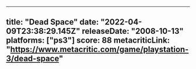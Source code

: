 
---
title: "Dead Space"
date: "2022-04-09T23:38:29.145Z"
releaseDate: "2008-10-13"
platforms: ["ps3"]
score: 88
metacriticLink: "https://www.metacritic.com/game/playstation-3/dead-space"
---
